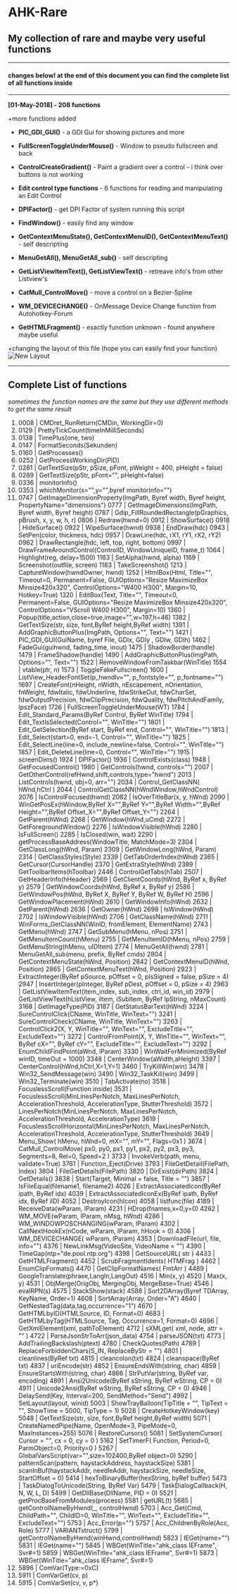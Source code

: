 # AHK-Rare

## My collection of rare and maybe very useful functions

---

#### changes below! at the end of this document you can find the complete list of all functions inside

---

**[01-May-2018] - 208 functions**

+more functions added<br>

- **PIC_GDI_GUI()** - a GDI Gui for showing pictures and more

- **FullScreenToggleUnderMouse()** - Window to pseudo fullscreen and back
- **ControlCreateGradient()** - Paint a gradient over a control - i think over buttons is not working
- **Edit control type functions** - 6 functions for reading and manipulating an Edit Control
- **DPIFactor()** - get DPI Factor of system running this script
- **FindWindow()** - easily find any window
- **GetContextMenuState(), GetContextMenuID(), GetContextMenuText()** - self descripting
- **MenuGetAll(), MenuGetAll_sub()** - self descripting
- **GetListViewItemText(), GetListViewText()** - retreave info's from other Listview's
- **CatMull_ControlMove()** - move a control on a Bezier-Spline
- **WM_DEVICECHANGE()** - OnMessage Device Change function from Autohotkey-Forum
- **GetHTMLFragment()** - exactly function unknown - found anywhere maybe useful



+changing the layout of this file (hope you can easily find your function)
![New Layout](https://raw.githubusercontent.com/Ixiko/AHK-Rare/master/Misc-Functions.ahk.png)
<br>

---

## Complete List of functions

*sometimes the function names are the same but they use different methods to get the same result*

1. 0008 | CMDret_RunReturn(CMDin, WorkingDir=0)
2. 0129 | PrettyTickCount(timeInMilliSeconds)
3. 0138 | TimePlus(one, two)
4. 0147 | FormatSeconds(Sekunden)
5. 0160 | GetProcesses()
6. 0252 | GetProcessWorkingDir(PID)
7. 0281 | GetTextSize(pStr, pSize, pFont, pWeight = 400, pHeight = false)
8. 0289 | GetTextSize(pStr, pFont="", pHeight=false)
9. 0336 | monitorInfo()
10. 0353 | whichMonitor(x="",y="",byref monitorInfo="")
11. 0747 | GetImageDimensionProperty(ImgPath, Byref width, Byref height, PropertyName="dimensions")
    0777 | GetImageDimensions(ImgPath, Byref width, Byref height)
    0787 | Gdip_FillRoundedRectangle(pGraphics, pBrush, x, y, w, h, r)
    0806 | Redraw(hwnd=0)
    0912 | ShowSurface()
    0918 | HideSurface()
    0922 | WipeSurface(hwnd)
    0938 | EndDraw(hdc)
    0943 | SetPen(color, thickness, hdc)
    0957 | DrawLine(hdc, rX1, rY1, rX2, rY2)
    0962 | DrawRectangle(hdc, left, top, right, bottom)
    0997 | DrawFrameAroundControl(ControlID, WindowUniqueID, frame_t)
    1064 | Highlight(reg, delay=1500)
    1163 | SetAlpha(hwnd, alpha)
    1169 | Screenshot(outfile, screen)
    1183 | TakeScreenshot()
    1213 | CaptureWindow(hwndOwner, hwnd)
    1252 | HtmlBox(Html, Title="", Timeout=0, Permanent=False, GUIOptions="Resize MaximizeBox 	Minsize420x320", ControlOptions="W400 H300", Margin=10, Hotkey=True)
    1320 | EditBox(Text, Title="", Timeout=0, Permanent=False, GUIOptions="Resize MaximizeBox Minsize420x320", ControlOptions="VScroll W400 H300", Margin=10)
    1360 | Popup(title,action,close=true,image="",w=197,h=46)
    1382 | GetTextSize(str, size, font,ByRef height,ByRef width)
    1391 | AddGraphicButtonPlus(ImgPath, Options="", Text="")
    1421 | PIC_GDI_GUI(GuiName, byref File, GDIx, GDIy , GDIw, GDIh)
    1462 | FadeGui(guihwnd, fading_time, inout)
    1475 | ShadowBorder(handle)
    1479 | FrameShadow(handle)
    1490 | AddGraphicButtonPlus(ImgPath, Options="", Text="")
    1522 | RemoveWindowFromTaskbar(WinTitle)
    1554 | vtable(ptr, n)
    1573 | ToggleFakeFullscreen()
    1600 | ListView_HeaderFontSet(p_hwndlv="", p_fontstyle="", p_fontname="")
    1697 | CreateFont(nHeight, nWidth, nEscapement, nOrientation, fnWeight, fdwItalic, fdwUnderline, fdwStrikeOut, fdwCharSet,
                      fdwOutputPrecision, fdwClipPrecision, fdwQuality, fdwPitchAndFamily, lpszFace)
    1726 | FullScreenToggleUnderMouse(WT)
    1784 | Edit_Standard_Params(ByRef Control, ByRef WinTitle)
    1794 | Edit_TextIsSelected(Control="", WinTitle="")
    1801 | Edit_GetSelection(ByRef start, ByRef end, Control="", WinTitle="")
    1813 | Edit_Select(start=0, end=-1, Control="", WinTitle="")
    1825 | Edit_SelectLine(line=0, include_newline=false, Control="", WinTitle="")
    1857 | Edit_DeleteLine(line=0, Control="", WinTitle="")
    1915 | screenDims()
    1924 | DPIFactor()
    1936 | ControlExists(class)
    1948 | GetFocusedControl()
    1980 | GetControls(hwnd, controls="")
    2007 | GetOtherControl(refHwnd,shift,controls,type="hwnd")
    2013 | ListControls(hwnd, obj=0, arr="")
    2034 | Control_GetClassNN( hWnd,hCtrl )
    2044 | ControlGetClassNN(hWndWindow,hWndControl)
    2076 | IsControlFocused(hwnd)
    2082 | IsOverTitleBar(x, y, hWnd)
    2090 | WinGetPosEx(hWindow,ByRef X="",ByRef Y="",ByRef Width="",ByRef Height="",ByRef Offset_X="",ByRef Offset_Y="")
    2264 | GetParent(hWnd)
    2268 | GetWindow(hWnd,uCmd)
    2272 | GetForegroundWindow()
    2276 | IsWindowVisible(hWnd)
    2280 | IsFullScreen()
    2285 | IsClosed(win, wait)
    2290 | getProcessBaseAddress(WindowTitle, MatchMode=3)
    2304 | GetClassLong(hWnd, Param)
    2309 | GetWindowLong(hWnd, Param)
    2314 | GetClassStyles(Style)
    2339 | GetTabOrderIndex(hWnd)
    2365 | GetCursor(CursorHandle)
    2370 | GetExtraStyle(hWnd)
    2389 | GetToolbarItems(hToolbar)
    2446 | ControlGetTabs(hTab)
    2507 | GetHeaderInfo(hHeader)
    2569 | GetClientCoords(hWnd, ByRef x, ByRef y)
    2579 | GetWindowCoords(hWnd, ByRef x, ByRef y)
    2586 | GetWindowPos(hWnd, ByRef X, ByRef Y, ByRef W, ByRef H)
    2596 | GetWindowPlacement(hWnd)
    2610 | GetWindowInfo(hWnd)
    2632 | GetParent(hWnd)
    2636 | GetOwner(hWnd)
    2698 | IsWindow(hWnd)
    2702 | IsWindowVisible(hWnd)
    2706 | GetClassName(hWnd)
    2711 | WinForms_GetClassNN(WinID, fromElement, ElementName)
    2743 | GetMenu(hWnd)
    2747 | GetSubMenu(hMenu, nPos)
    2751 | GetMenuItemCount(hMenu)
    2755 | GetMenuItemID(hMenu, nPos)
    2759 | GetMenuString(hMenu, uIDItem)
    2774 | MenuGetAll(hwnd)
    2781 | MenuGetAll_sub(menu, prefix, ByRef cmds)
    2804 | GetContextMenuState(hWnd, Position)
    2842 | GetContextMenuID(hWnd, Position)
    2865 | GetContextMenuText(hWnd, Position)
    2923 | ExtractInteger(ByRef pSource, pOffset = 0, pIsSigned = false, pSize = 4)
    2947 | InsertInteger(pInteger, ByRef pDest, pOffset = 0, pSize = 4)
    2963 | GetListViewItemText(item_index, sub_index, ctrl_id, win_id)
    2979 | GetListViewText(hListView, iItem, iSubItem, ByRef lpString, nMaxCount)
    3168 | GetImageType(PID)
    3187 | GetStatusBarText(hWnd)
    3224 | SureControlClick(CName, WinTitle, WinText="")
    3241 | SureControlCheck(CName, WinTitle, WinText="")
    3263 | ControlClick2(X, Y, WinTitle="", WinText="", ExcludeTitle="", ExcludeText="")
    3272 | ControlFromPoint(X, Y, WinTitle="", WinText="", ByRef cX="", ByRef cY="", ExcludeTitle="", ExcludeText="")
    3292 | EnumChildFindPoint(aWnd, lParam)
    3330 | WinWaitForMinimized(ByRef winID, timeOut = 1000)
    3348 | CenterWindow(aWidth,aHeight)
    3397 | CenterControl(hWnd,hCtrl,X=1,Y=1)
    3460 | TryKillWin(win)
    3478 | Win32_SendMessage(win)
    3490 | Win32_TaskKill(win)
    3499 | Win32_Terminate(win)
    3510 | TabActivate(no)
    3518 | FocuslessScroll(Function inside)
    3531 | FocuslessScroll(MinLinesPerNotch, MaxLinesPerNotch, AccelerationThreshold, AccelerationType, StutterThreshold)
    3572 | LinesPerNotch(MinLinesPerNotch, MaxLinesPerNotch, AccelerationThreshold, AccelerationType)
    3619 | FocuslessScrollHorizontal(MinLinesPerNotch, MaxLinesPerNotch, AccelerationThreshold, AccelerationType, StutterThreshold)
    3649 | Menu_Show( hMenu, hWnd=0, mX="", mY="", Flags=0x1 )
    3674 | CatMull_ControlMove( px0, py0, px1, py1, px2, py2, px3, py3, Segments=8, Rel=0, Speed=2 )
    3733 | InvokeVerb(path, menu, validate=True)
    3761 | Function_Eject(Drive)
    3793 | FileGetDetail(FilePath, Index)
    3804 | FileGetDetails(FilePath)
    3820 | DirExist(dirPath)
    3824 | GetDetails()
    3838 | Start(Target, Minimal = false, Title = "")
    3857 | IsFileEqual(filename1, filename2)
    4026 | ExtractAssociatedIcon(ByRef ipath, ByRef idx)
    4039 | ExtractAssociatedIconEx(ByRef ipath, ByRef idx, ByRef iID)
    4052 | DestroyIcon(hIcon)
    4058 | listfunc(file)
    4189 | ReceiveData(wParam, lParam)
    4231 | HDrop(fnames,x=0,y=0)
    4262 | WM_MOVE(wParam, lParam, nMsg, hWnd)
    4286 | WM_WINDOWPOSCHANGING(wParam, lParam)
    4302 | CallNextHookEx(nCode, wParam, lParam, hHook = 0)
    4306 | WM_DEVICECHANGE( wParam, lParam)
    4353 | DownloadFile(url, file, info="")
    4376 | NewLinkMsg(VideoSite, VideoName = "")
    4390 | TimeGap(ntp="de.pool.ntp.org")
    4398 | GetSourceURL( str )
    4433 | GetHTMLFragment()
    4452 | ScrubFragmentIdents( HTMFrag )
    4462 | EnumClipFormats()
    4470 | GetClipFormatNames( FmtArr )
    4489 | GoogleTranslate(phrase,LangIn,LangOut)
    4516 | Min(x, y)
    4520 | Max(x, y)
    4531 | ObjMerge(OrigObj, MergingObj, MergeBase=True)
    4546 | evalRPN(s)
    4575 | StackShow(stack)
    4588 | Sort2DArray(Byref TDArray, KeyName, Order=1)
    4608 | SortArray(Array, Order="A")
    4640 | GetNestedTag(data,tag,occurrence="1")
    4670 | GetHTMLbyID(HTMLSource, ID, Format=0)
    4683 | GetHTMLbyTag(HTMLSource, Tag, Occurrence=1, Format=0)
    4696 | GetXmlElement(xml, pathToElement)
    4712 | sXMLget( xml, node, attr = "" )
    4722 | ParseJsonStrToArr(json_data)
    4754 | parseJSON(txt)
    4773 | AddTrailingBackslash(ptext)
    4780 | CheckQuotes(Path)
    4789 | ReplaceForbiddenChars(S_IN, ReplaceByStr = "")
    4801 | cleanlines(ByRef txt)
    4815 | cleancolon(txt)
    4824 | cleanspace(ByRef txt)
    4837 | uriEncode(str)
    4852 | EnsureEndsWith(string, char)
    4859 | EnsureStartsWith(string, char)
    4866 | StrPutVar(string, ByRef var, encoding)
    4891 | Ansi2Unicode(ByRef sString, ByRef wString, CP = 0)
    4911 | Unicode2Ansi(ByRef wString, ByRef sString, CP = 0)
    4946 | DelaySend(Key, Interval=200, SendMethod="Send")
    4992 | SetLayout(layout, winid)
    5003 | ShowTrayBalloon(TipTitle = "", TipText = "", ShowTime = 5000, TipType = 1)
    5028 | CreateHotkeyWindow(key)
    5048 | GetTextSize(str, size, font,ByRef height,ByRef width)
    5071 | CreateNamedPipe(Name, OpenMode=3, PipeMode=0, MaxInstances=255)
    5076 | RestoreCursors()
    5081 | SetSystemCursor( Cursor = "", cx = 0, cy = 0 )
    5162 | SetTimerF( Function, Period=0, ParmObject=0, Priority=0 )
    5267 | GlobalVarsScript(var="",size=102400,ByRef object=0)
    5290 | patternScan(pattern, haystackAddress, haystackSize)
    5381 | scanInBuf(haystackAddr, needleAddr, haystackSize, needleSize, StartOffset = 0)
    5414 | hexToBinaryBuffer(hexString, byRef buffer)
    5473 | TaskDialogToUnicode(String, ByRef Var)
    5479 | TaskDialogCallback(H, N, W, L, D)
    5499 | GetDllBase(DllName, PID = 0)
    5521 | getProcBaseFromModules(process)
    5581 | getURL(t)
    5685 | getControlNameByHwnd(_, controlHwnd)
    5703 | Acc_Get(Cmd, ChildPath="", ChildID=0, WinTitle="", WinText="", ExcludeTitle="", ExcludeText="")
    5753 | Acc_Error(p="")
    5757 | Acc_ChildrenByRole(Acc, Role)
    5777 | VARIANTstruct()
    5799 | getControlNameByHwnd(winHwnd,controlHwnd)
    5823 | IEGet(name="")
    5831 | IEGet(name="")
    5845 | WBGet(WinTitle="ahk_class IEFrame", Svr#=1)
    5859 | WBGet(WinTitle="ahk_class IEFrame", Svr#=1)
    5873 | WBGet(WinTitle="ahk_class IEFrame", Svr#=1)
11. 5896 | ComVar(Type:=0xC)
12. 5911 | ComVarGet(cv, p)
13. 5915 | ComVarSet(cv, v, p*)




